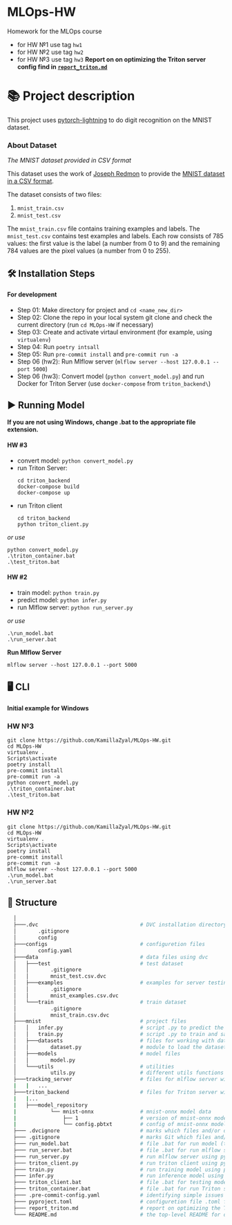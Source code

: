 # MLOps-HW
Homework for the MLOps course

- for HW №1 use tag `hw1`
- for HW №2 use tag `hw2`
- for HW №3 use tag `hw3`
**Report on on optimizing the Triton server config find in [`report_triton.md`](https://github.com/KamillaZyal/MLOps-HW/blob/main/report_triton.md)**

# 📚 Project description
This project uses [pytorch-lightning](https://lightning.ai/) to do digit recognition on the MNIST dataset.
### About Dataset
_The MNIST dataset provided in CSV format_

This dataset uses the work of [Joseph Redmon](https://pjreddie.com/) to provide the [MNIST dataset in a CSV format](https://pjreddie.com/projects/mnist-in-csv/).

The dataset consists of two files:
1. `mnist_train.csv`
2. `mnist_test.csv`

The `mnist_train.csv` file contains training examples and labels. The `mnist_test.csv` contains test examples and labels. Each row consists of 785 values: the first value is the label (a number from 0 to 9) and the remaining 784 values are the pixel values (a number from 0 to 255).
## 🛠️ Installation Steps
#### For development
- Step 01: Make directory for project and `cd <name_new_dir>`
- Step 02: Clone the repo in your local system git clone <url> and check the current directory (run `cd MLOps-HW` if necessary)
- Step 03: Create and activate virtaul environment (for example, using `virtualenv`)
- Step 04: Run `poetry intsall`
- Step 05: Run `pre-commit install` and `pre-commit run -a`
- Step 06 (hw2): Run Mlflow server (`mlflow server --host 127.0.0.1 --port 5000`)
- Step 06 (hw3): Convert model (`python convert_model.py`) and run Docker for Triton Server (use `docker-compose` from `triton_backend\`)
## ▶ Running Model
**If you are not using Windows, change .bat to the appropriate file extension.**
#### HW #3
- convert model: `python convert_model.py`
- run Triton Server:
  ```
  cd triton_backend
  docker-compose build
  docker-compose up
  ```
- run Triton client
  ```
  cd triton_backend
  python triton_client.py
  ```
*or use*
```
python convert_model.py
.\triton_container.bat
.\test_triton.bat
```
#### HW #2
- train model: `python train.py`
- predict model: `python infer.py`
- run Mlflow server: `python run_server.py`

*or use*
```
.\run_model.bat
.\run_server.bat
```
**Run Mlflow Server**
```
mlflow server --host 127.0.0.1 --port 5000
```
## 🖥️ CLI
#### Initial example for Windows
### HW №3
```
git clone https://github.com/KamillaZyal/MLOps-HW.git
cd MLOps-HW
virtualenv .
Scripts\activate
poetry install
pre-commit install
pre-commit run -a
python convert_model.py
.\triton_container.bat
.\test_triton.bat
```

### HW №2
```
git clone https://github.com/KamillaZyal/MLOps-HW.git
cd MLOps-HW
virtualenv .
Scripts\activate
poetry install
pre-commit install
pre-commit run -a
mlflow server --host 127.0.0.1 --port 5000
.\run_model.bat
.\run_server.bat
```
## 📁 Structure
```bash
  │
  ├───.dvc                                 # DVC installation directory
  │       .gitignore
  │       config
  ├───configs                              # configuretion files
  │       config.yaml
  ├───data                                 # data files using dvc
  │   ├───test                             # test dataset
  │   │       .gitignore
  │   │       mnist_test.csv.dvc
  │   ├───examples                         # examples for server testing
  │   │       .gitignore
  │   │       mnist_examples.csv.dvc
  │   └───train                            # train dataset
  │           .gitignore
  │           mnist_train.csv.dvc
  ├───mnist                                # project files
  │   │   infer.py                         # script .py to predict the model
  │   │   train.py                         # script .py to train and save the model
  │   ├───datasets                         # files for working with datasets
  │   │       dataset.py                   # module to load the dataset
  │   ├───models                           # model files
  │   │       model.py
  │   └───utils                            # utilities
  │           utils.py                     # different utils functions
  ├───tracking_server                      # files for mlflow server with nginx + docker
  |   |   ...
  ├───triton_backend                       # files for Triton server with docker
  |   |...
  |   ├───model_repository
  |           └── mnist-onnx               # mnist-onnx model data
  |               ├── 1                    # version of mnist-onnx model
  |               └── config.pbtxt         # config of mnist-onnx model
  ├─── .dvcignore                          # marks which files and/or directories should be excluded when traversing a DVC project.
  ├─── .gitignore                          # marks Git which files and/or directories to ignore when committing your project to the GitHub repository
  ├─── run_model.bat                       # file .bat for run model (training+inference)
  ├─── run_server.bat                      # file .bat for run mlflow server
  ├─── run_server.py                       # run mlflow server using python
  ├─── triton_client.py                    # run triton client using python
  ├─── train.py                            # run training model using python
  ├─── infer.py                            # run inference model using python
  ├─── triton_client.bat                   # file .bat for testing model with Triton server
  ├─── triton_container.bat                # file .bat for run Triton server
  ├─── .pre-commit-config.yaml             # identifying simple issues before submission to code review
  ├─── pyproject.toml                      # configuretion file .toml for poetry
  ├─── report_triton.md                    # report on optimizing the Triton server config
  └─── README.md                           # the top-level README for developers using this project
```
